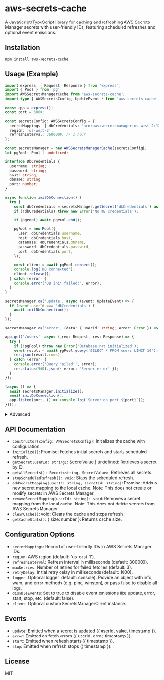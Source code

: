 # aws-secrets-cache

A JavaScript/TypeScript library for caching and refreshing AWS Secrets Manager secrets with user-friendly IDs, featuring scheduled refreshes and optional event emissions.

## Installation

`npm install aws-secrets-cache`

## Usage (Example)

```typescript
import express, { Request, Response } from 'express';
import { Pool } from 'pg';
import AWSSecretsManagerCache from 'aws-secrets-cache';
import type { AWSSecretsConfig, UpdateEvent } from 'aws-secrets-cache';

const app = express();
const port = 3000;

const secretsConfig: AWSSecretsConfig = {
  secretMappings: { dbCredentials: 'arn:aws:secretsmanager:us-west-2:123456789012:secret:prod/postgres-credentials-xyz' },
  region: 'us-west-2',
  refreshInterval: 3600000, // 1 hour
};

const secretsManager = new AWSSecretsManagerCache(secretsConfig);
let pgPool: Pool | undefined;

interface DbCredentials {
  username: string;
  password: string;
  host: string;
  dbname: string;
  port: number;
}

async function initDbConnection() {
  try {
    const dbCredentials = secretsManager.getSecret('dbCredentials') as DbCredentials | undefined;
    if (!dbCredentials) throw new Error('No DB credentials');

    if (pgPool) await pgPool.end();

    pgPool = new Pool({
      user: dbCredentials.username,
      host: dbCredentials.host,
      database: dbCredentials.dbname,
      password: dbCredentials.password,
      port: dbCredentials.port,
    });

    const client = await pgPool.connect();
    console.log('DB connected');
    client.release();
  } catch (error) {
    console.error('DB init failed:', error);
  }
}

secretsManager.on('update', async (event: UpdateEvent) => {
  if (event.userId === 'dbCredentials') {
    await initDbConnection();
  }
});

secretsManager.on('error', (data: { userId: string; error: Error }) => console.error('Secrets error:', data.error));

app.get('/users', async (_req: Request, res: Response) => {
  try {
    if (!pgPool) throw new Error('Database not initialized');
    const result = await pgPool.query('SELECT * FROM users LIMIT 10');
    res.json(result.rows);
  } catch (error) {
    console.error('Query failed:', error);
    res.status(500).json({ error: 'Server error' });
  }
});

(async () => {
  await secretsManager.initialize();
  await initDbConnection();
  app.listen(port, () => console.log(`Server on port ${port}`));
})();
```

<details>
  <summary>Advanced</summary>

```typescript
import express, { Request, Response } from 'express';
import { Pool } from 'pg';
import { SecretsManagerClient } from '@aws-sdk/client-secrets-manager';
import AWSSecretsManagerCache from 'aws-secrets-cache';
import type { AWSSecretsConfig, Logger, UpdateEvent } from 'aws-secrets-cache';
import winston from 'winston';

const app = express();
const port = 3000;

// Optional: Create a Winston logger instance
const logger = winston.createLogger({
  level: 'info',
  format: winston.format.combine(
    winston.format.timestamp(),
    winston.format.printf(({ level, message, timestamp }) => {
      return `${timestamp} [${level.toUpperCase()}]: ${message}`;
    })
  ),
  transports: [new winston.transports.Console()],
}) satisfies Logger;

// Optional: custom AWS SecretsManagerClient with specific region
const customClient = new SecretsManagerClient({ region: 'us-west-2' });

const secretsConfig: AWSSecretsConfig = {
  secretMappings: { dbCredentials: 'arn:aws:secretsmanager:us-west-2:123456789012:secret:prod/postgres-credentials-xyz' },
  region: 'us-west-2',
  refreshInterval: 3600000,
  logger: logger,  
  client: customClient,
};

const secretsManager = new AWSSecretsManagerCache(secretsConfig);

let pgPool: Pool | undefined;

interface DbCredentials {
  username: string;
  password: string;
  host: string;
  dbname: string;
  port: number;
}

async function initDbConnection() {
  try {
    const dbCredentials = secretsManager.getSecret('dbCredentials') as DbCredentials | undefined;
    if (!dbCredentials) throw new Error('No DB credentials');

    if (pgPool) await pgPool.end();

    pgPool = new Pool({
      user: dbCredentials.username,
      host: dbCredentials.host,
      database: dbCredentials.dbname,
      password: dbCredentials.password,
      port: dbCredentials.port,
    });

    const client = await pgPool.connect();
    logger.info('DB connected');
    client.release();
  } catch (error) {
    logger.error('DB init failed:', error);
  }
}

secretsManager.on('update', async (event: UpdateEvent) => {
  if (event.userId === 'dbCredentials') {
    await initDbConnection();
  }
});

secretsManager.on('error', (data: { userId: string; error: Error }) => {
  logger.error(`Secrets error for ${data.userId}: ${data.error.message}`);
});

app.get('/users', async (_req: Request, res: Response) => {
  try {
    if (!pgPool) throw new Error('Database not initialized');
    const result = await pgPool.query('SELECT * FROM users LIMIT 10');
    res.json(result.rows);
  } catch (error) {
    logger.error('Query failed:', error);
    res.status(500).json({ error: 'Server error' });
  }
});

(async () => {
  await secretsManager.initialize();
  await initDbConnection();
  app.listen(port, () => logger.info(`Server on port ${port}`));
})();
```
</details>

## API Documentation

* `constructor(config: AWSSecretsConfig)`: Initializes the cache with configuration.
* `initialize()`: Promise<void>: Fetches initial secrets and starts scheduled refresh.
* `getSecret(userId: string)`: SecretValue | undefined: Retrieves a secret by ID.
* `getAllSecrets(): Record<string, SecretValue>`: Retrieves all secrets.
* `stopScheduledRefresh(): void`: Stops the scheduled refresh.
* `addSecretMapping(userId: string, secretId: string)`: Promise<void>: Adds a new secret mapping to the local cache. Note: This does not create or modify secrets in AWS Secrets Manager.
* `removeSecretMapping(userId: string): void`: Removes a secret mapping from the local cache. Note: This does not delete secrets from AWS Secrets Manager.
* `clearCache()`: void: Clears the cache and stops refresh.
* `getCacheStats()`: { size: number }: Returns cache size.

## Configuration Options

* `secretMappings`: Record of user-friendly IDs to AWS Secrets Manager IDs.
* `region`: AWS region (default: 'us-east-1').
* `refreshInterval`: Refresh interval in milliseconds (default: 300000).
* `maxRetries`: Number of retries for failed fetches (default: 3).
* `retryDelay`: Initial retry delay in milliseconds (default: 1000).
* `logger`: Optional logger (default: console). Provide an object with info, warn, and error methods (e.g. pino, winston), or pass false to disable all logs.
* `disableEvents`: Set to true to disable event emissions like update, error, start, stop, etc. (default: false).
* `client`: Optional custom SecretsManagerClient instance.


## Events

* `update`: Emitted when a secret is updated ({ userId, value, timestamp }).
* `error`: Emitted on fetch errors ({ userId, error, timestamp }).
* `start`: Emitted when refresh starts ({ timestamp }).
* `stop`: Emitted when refresh stops ({ timestamp }).

## License

MIT